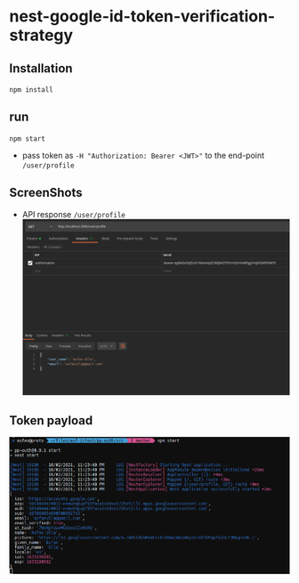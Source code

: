# nest-google-id-token-verification-strategy

## Installation
```
npm install
```
## run
```
npm start
```

- pass token as ```-H "Authorization: Bearer <JWT>"``` to the end-point ```/user/profile```

## ScreenShots
  
- API response ```/user/profile```
![api_response](https://github.com/AsfanUlla/nest-google-id-token-verification-strategy/blob/master/result/1.png)
  
## Token payload

![token_payload](https://github.com/AsfanUlla/nest-google-id-token-verification-strategy/blob/master/result/2.png)

